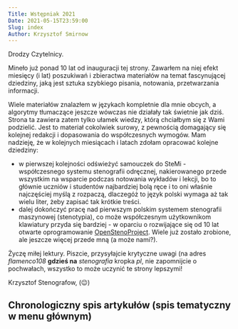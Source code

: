 ```yaml
---
Title: Wstępniak 2021
Date: 2021-05-15T23:59:00
Slug: index
Author: Krzysztof Smirnow
---
```


Drodzy Czytelnicy.

Mineło już ponad 10 lat od inauguracji tej strony. Zawarłem na niej efekt miesięcy (i lat) poszukiwań i zbieractwa materiałów na temat fascynującej dziedziny, jaką jest sztuka szybkiego pisania, notowania, przetwarzania informacji. 

Wiele materiałów znalazłem w językach kompletnie dla mnie obcych, a algorytmy tłumaczące jeszcze wówczas nie działały tak świetnie jak dziś. Strona ta zawiera zatem tylko ułamek wiedzy, którą chciałbym się z Wami podzielić. Jest to materiał cokolwiek surowy, z pewnością domagający się kolejnej redakcji i dopasowania do współczesnych wymogów. Mam nadzieję, że w kolejnych miesiącach i latach zdołam opracować kolejne dziedziny:
- w pierwszej kolejności odświeżyć samouczek do SteMi - współczesnego systemu stenografii odręcznej, nakierowanego przede wszystkim na wsparcie podczas notowania wykładów i lekcji, bo to głównie uczniów i studentów najbardziej bolą ręce i to oni właśnie najczęściej myślą z rozpaczą, dlaczegóż to język polski wymaga aż tak wielu liter, żeby zapisać tak krótkie treści.
- dalej dokończyć pracę nad pierwszym polskim systemem stenografii maszynowej (stenotypia), co może współczesnym użytkownikom klawiatury przyda się bardziej - w oparciu o rozwijające się od 10 lat otwarte oprogramowanie [OpenStenoProject](http://www.openstenoproject.org/). Wiele już zostało zrobione, ale jeszcze więcej przede mną (a może nami?).






<!-- 
# Wstęp 2017
Date: 2017-05-03T23:59:00

Drodzy Czytelnicy.

Strona nie była dostępna przez ponad dwa lata, a to z takiej przyczyny, że
stała się wektorem ataku dla internetowych wandali i administrator serwera 
był zmuszony ją zamknąć. Tyle czasu zajęło mi zebranie się w kupę, dokonanie 
odpowiedniego wyboru technologii, w jakiej mam udostępnić jej nową, bezpieczną 
przed łobuzami wersję, wreszcie przepisanie wszystkich materiałów. A było ich 
niemało. Jeszcze trochę pracy mnie czeka...

# Wstęp 2010
Date: 2010-02-09T23:59:00

Ogrom materiału zdobytego po miesiącach poszukiwań i badań wymaga dużo
pracy, aby go przedstawić w formie atrakcyjnej i zdatnej do czytania z
ekranu. Większość informacji dostępna jest w obcych językach, a nie
wszystkie są mi znane, tłumaczenie jest żmudne i czasochłonne. W związku
z tym otwieram stronę niepełną, niekompletną, acz zawierającą, moim
zdaniem, interesujące artykuły. Stopniowo będę udostępniał kolejne.

W zasobach strony znajdziecie [zarys historii stenografii]({filename}Historia.md),
podręczniki do różnych polskich systemów, których nie chroni już prawo
autorskie, lub - zapomnianych. W miarę postępów prac i zależnie od
otrzymanej pomocy, do której i Was zachęcam, zamierzam także opublikować
współczesne podręczniki do najbardziej aktualnych polskich systemów
stenograficznych. Zamierzam także opublikować coś w rodzaju ogólnej
teorii stenografii, w tym rozdział poświęcony ściśle polskim
zagadnieniom.

Zapraszam także na [Blog stenograficzny](http://blog.stenografia.pl),
na którym w miarę możliwości regularnie, będę publikował, co mi w ręce
wpadnie. Odpaliłem [grupę dyskusyjną-forum stenograficzne](http://groups.google.com/group/stenografia_pl),
jeżeli znajdą się tematy do dyskusji, to najlepiej w tym miejscu, żeby
łatwo to było wyszukać. Od lat nikt tam nie zagląda, ale jakby kto chciał, to czeka w gotowości.

Wreszcie chcę Was zaprosić do wspólnego przedsięwzięcia, jakim jest
opracowanie Nowego Polskiego Systemu Stenograficznego, odpowiedniego dla
naszych czasów, prostego do nauki, nakierowanego przede wszystkim na
wsparcie podczas notowania wykładów i lekcji, bo to głównie uczniów i
studentów najbardziej bolą ręce i to oni właśnie najczęściej myślą z
rozpaczą, dlaczegóż to język polski wymaga aż tak wielu liter, żeby
zapisać tak krótkie treści.

-->

Życzę miłej lektury. Piszcie, przysyłajcie krytyczne uwagi (na adres *flamenco108* **gdzieś na** *stenografia* kropka *pl*, nie
zapomnijcie o pochwałach, wszystko to może uczynić te strony lepszymi!

Krzysztof Stenografow, (😉)

## Chronologiczny spis artykułów (spis tematyczny w menu głównym)


